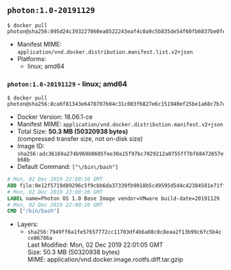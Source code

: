 ## `photon:1.0-20191129`

```console
$ docker pull photon@sha256:095d24c393227060ea8522243eaf4c0a9c5b835de54f60fb6037be0feec9fd75
```

-	Manifest MIME: `application/vnd.docker.distribution.manifest.list.v2+json`
-	Platforms:
	-	linux; amd64

### `photon:1.0-20191129` - linux; amd64

```console
$ docker pull photon@sha256:8ca6f81343e6478707b04c31c003f6827e6c151940ef25be1a68c7b7c598c473
```

-	Docker Version: 18.06.1-ce
-	Manifest MIME: `application/vnd.docker.distribution.manifest.v2+json`
-	Total Size: **50.3 MB (50320938 bytes)**  
	(compressed transfer size, not on-disk size)
-	Image ID: `sha256:adc36169a274b969b0685fee30a15f97bc7029212a0755ff7bf68472657eb68b`
-	Default Command: `["\/bin\/bash"]`

```dockerfile
# Mon, 02 Dec 2019 22:00:26 GMT
ADD file:0e12f5719d89296c5f9cbb6da37339fb9018b5c49595d5d4c42384581e71ffe8 in / 
# Mon, 02 Dec 2019 22:00:26 GMT
LABEL name=Photon OS 1.0 Base Image vendor=VMware build-date=20191129
# Mon, 02 Dec 2019 22:00:26 GMT
CMD ["/bin/bash"]
```

-	Layers:
	-	`sha256:7949ff6a1fe57657772cc11703df4b6a08c0c8eaa2f13b99c6fc5b4cce86786a`  
		Last Modified: Mon, 02 Dec 2019 22:01:05 GMT  
		Size: 50.3 MB (50320938 bytes)  
		MIME: application/vnd.docker.image.rootfs.diff.tar.gzip
